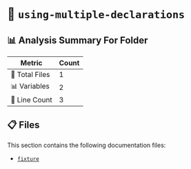 # 📁 `using-multiple-declarations`

## 📊 Analysis Summary For Folder

| Metric | Count |
|--------|-------|
| 📁 Total Files | 1 |
| 📊 Variables | 2 |
| 🔢 Line Count | 3 |


## 📋 Files

This section contains the following documentation files:

- [`fixture`](./fixture.md)
